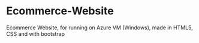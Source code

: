 # Ecommerce-Website
Ecommerce Website, for running on Azure VM (Windows), made in HTML5, CSS and with bootstrap
